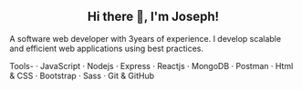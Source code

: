 <h2 align="center">Hi there 👋, I'm Joseph!</h2>


A software web developer with 3years of experience. I develop scalable and efficient web applications using best practices. 

Tools-
 · JavaScript · Nodejs · Express · Reactjs · MongoDB · Postman · Html & CSS · Bootstrap · Sass · Git & GitHub

